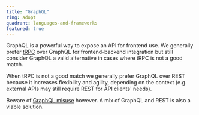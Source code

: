 ```yaml
---
title: "GraphQL"
ring: adopt
quadrant: languages-and-frameworks
featured: true
---
```


GraphQL is a powerful way to expose an API for frontend use. 
We generally prefer [tRPC](trpc.md) over GraphQL for frontend-backend integration but still consider GraphQL a valid alternative in cases where tRPC is not a good match. 

When tRPC is not a good match we generally prefer GraphQL over REST because it increases flexibility and agility, 
depending on the context (e.g. external APIs may still require REST for API clients' needs).

Beware
of [GraphQL misuse](https://www.thoughtworks.com/radar/techniques/graphql-for-server-side-resource-aggregation)
however. A mix of GraphQL and REST is also a viable solution.